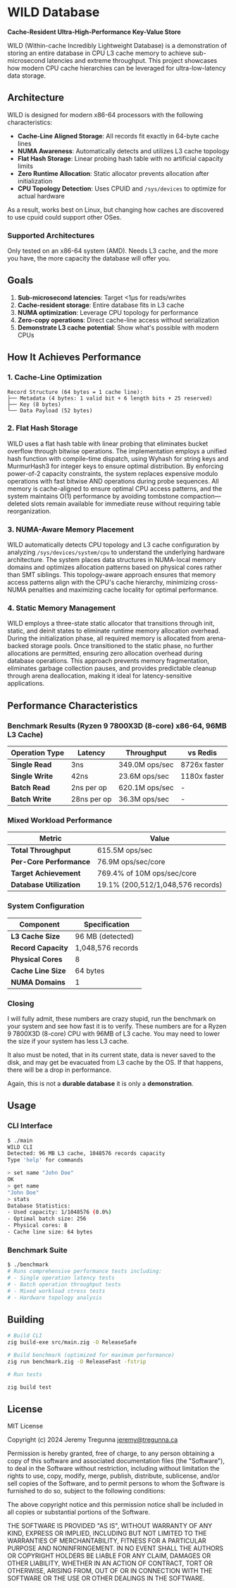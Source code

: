 # WILD Database

**Cache-Resident Ultra-High-Performance Key-Value Store**

WILD (Within-cache Incredibly Lightweight Database) is a demonstration of storing an entire database in CPU L3 cache memory to achieve sub-microsecond latencies and extreme throughput. This project showcases how modern CPU cache hierarchies can be leveraged for ultra-low-latency data storage.

## Architecture

WILD is designed for modern x86-64 processors with the following characteristics:

- **Cache-Line Aligned Storage**: All records fit exactly in 64-byte cache lines
- **NUMA Awareness**: Automatically detects and utilizes L3 cache topology
- **Flat Hash Storage**: Linear probing hash table with no artificial capacity limits
- **Zero Runtime Allocation**: Static allocator prevents allocation after initialization
- **CPU Topology Detection**: Uses CPUID and `/sys/devices` to optimize for actual hardware

As a result, works best on Linux, but changing how caches are discovered to use cpuid could support other OSes.

### Supported Architectures

Only tested on an x86-64 system (AMD). Needs L3 cache, and the more you have, the more capacity the database will offer you.

## Goals

1. **Sub-microsecond latencies**: Target <1μs for reads/writes
2. **Cache-resident storage**: Entire database fits in L3 cache
3. **NUMA optimization**: Leverage CPU topology for performance
4. **Zero-copy operations**: Direct cache-line access without serialization
5. **Demonstrate L3 cache potential**: Show what's possible with modern CPUs

## How It Achieves Performance

### 1. Cache-Line Optimization
```
Record Structure (64 bytes = 1 cache line):
├── Metadata (4 bytes: 1 valid bit + 6 length bits + 25 reserved)
├── Key (8 bytes)
└── Data Payload (52 bytes)
```

### 2. Flat Hash Storage

WILD uses a flat hash table with linear probing that eliminates bucket overflow through bitwise operations. The implementation employs a unified hash function with compile-time dispatch, using Wyhash for string keys and MurmurHash3 for integer keys to ensure optimal distribution. By enforcing power-of-2 capacity constraints, the system replaces expensive modulo operations with fast bitwise AND operations during probe sequences. All memory is cache-aligned to ensure optimal CPU access patterns, and the system maintains O(1) performance by avoiding tombstone compaction—deleted slots remain available for immediate reuse without requiring table reorganization.

### 3. NUMA-Aware Memory Placement

WILD automatically detects CPU topology and L3 cache configuration by analyzing `/sys/devices/system/cpu` to understand the underlying hardware architecture. The system places data structures in NUMA-local memory domains and optimizes allocation patterns based on physical cores rather than SMT siblings. This topology-aware approach ensures that memory access patterns align with the CPU's cache hierarchy, minimizing cross-NUMA penalties and maximizing cache locality for optimal performance.

### 4. Static Memory Management

WILD employs a three-state static allocator that transitions through init, static, and deinit states to eliminate runtime memory allocation overhead. During the initialization phase, all required memory is allocated from arena-backed storage pools. Once transitioned to the static phase, no further allocations are permitted, ensuring zero allocation overhead during database operations. This approach prevents memory fragmentation, eliminates garbage collection pauses, and provides predictable cleanup through arena deallocation, making it ideal for latency-sensitive applications.

## Performance Characteristics

### Benchmark Results (Ryzen 9 7800X3D (8-core) x86-64, 96MB L3 Cache)

| Operation Type | Latency | Throughput | vs Redis |
|---|---|---|---|
| **Single Read** | 3ns | 349.0M ops/sec | 8726x faster |
| **Single Write** | 42ns | 23.6M ops/sec | 1180x faster |
| **Batch Read** | 2ns per op | 620.1M ops/sec | - |
| **Batch Write** | 28ns per op | 36.3M ops/sec | - |

### Mixed Workload Performance

| Metric | Value |
|---|---|
| **Total Throughput** | 615.5M ops/sec |
| **Per-Core Performance** | 76.9M ops/sec/core |
| **Target Achievement** | 769.4% of 10M ops/sec/core |
| **Database Utilization** | 19.1% (200,512/1,048,576 records) |

### System Configuration

| Component | Specification |
|---|---|
| **L3 Cache Size** | 96 MB (detected) |
| **Record Capacity** | 1,048,576 records |
| **Physical Cores** | 8 |
| **Cache Line Size** | 64 bytes |
| **NUMA Domains** | 1 |

### Closing

I will fully admit, these numbers are crazy stupid, run the benchmark on your system and see how fast it is to verify. These numbers are for a Ryzen 9 7800X3D (8-core) CPU with 96MB of L3 cache. You may need to lower the size if your system has less L3 cache.

It also must be noted, that in its current state, data is never saved to the disk, and may get be evacuated from L3 cache by the OS. If that happens, there will be a drop in performance.

Again, this is not a **durable database** it is only a **demonstration**.

## Usage

### CLI Interface
```bash
$ ./main
WILD CLI
Detected: 96 MB L3 cache, 1048576 records capacity
Type 'help' for commands

> set name "John Doe"
OK
> get name
"John Doe"
> stats
Database Statistics:
- Used capacity: 1/1048576 (0.0%)
- Optimal batch size: 256
- Physical cores: 8
- Cache line size: 64 bytes
```

### Benchmark Suite
```bash
$ ./benchmark
# Runs comprehensive performance tests including:
# - Single operation latency tests
# - Batch operation throughput tests
# - Mixed workload stress tests
# - Hardware topology analysis
```

## Building

```bash
# Build CLI
zig build-exe src/main.zig -O ReleaseSafe

# Build benchmark (optimized for maximum performance)
zig run benchmark.zig -O ReleaseFast -fstrip

# Run tests

zig build test
```

## License

MIT License

Copyright (c) 2024 Jeremy Tregunna <jeremy@tregunna.ca>

Permission is hereby granted, free of charge, to any person obtaining a copy
of this software and associated documentation files (the "Software"), to deal
in the Software without restriction, including without limitation the rights
to use, copy, modify, merge, publish, distribute, sublicense, and/or sell
copies of the Software, and to permit persons to whom the Software is
furnished to do so, subject to the following conditions:

The above copyright notice and this permission notice shall be included in all
copies or substantial portions of the Software.

THE SOFTWARE IS PROVIDED "AS IS", WITHOUT WARRANTY OF ANY KIND, EXPRESS OR
IMPLIED, INCLUDING BUT NOT LIMITED TO THE WARRANTIES OF MERCHANTABILITY,
FITNESS FOR A PARTICULAR PURPOSE AND NONINFRINGEMENT. IN NO EVENT SHALL THE
AUTHORS OR COPYRIGHT HOLDERS BE LIABLE FOR ANY CLAIM, DAMAGES OR OTHER
LIABILITY, WHETHER IN AN ACTION OF CONTRACT, TORT OR OTHERWISE, ARISING FROM,
OUT OF OR IN CONNECTION WITH THE SOFTWARE OR THE USE OR OTHER DEALINGS IN THE
SOFTWARE.
